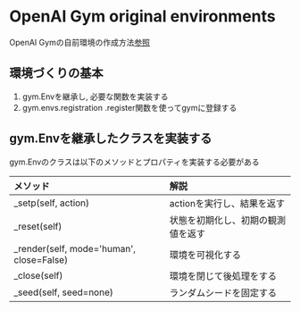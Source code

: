 # OpenAI Gym original environments
OpenAI Gymの自前環境の作成方法[参照](https://qiita.com/ohtaman/items/edcb3b0a2ff9d48a7def)

## 環境づくりの基本
1. gym.Envを継承し, 必要な関数を実装する
2. gym.envs.registration .register関数を使ってgymに登録する


## gym.Envを継承したクラスを実装する
gym.Envのクラスは以下のメソッドとプロパティを実装する必要がある

|メソッド|解説|
|:--|:--|
|_setp(self, action)|actionを実行し、結果を返す|
|_reset(self)|状態を初期化し、初期の観測値を返す|
|_render(self, mode='human', close=False)|環境を可視化する|
|_close(self)|環境を閉じて後処理をする|
|_seed(self, seed=none)|ランダムシードを固定する|
